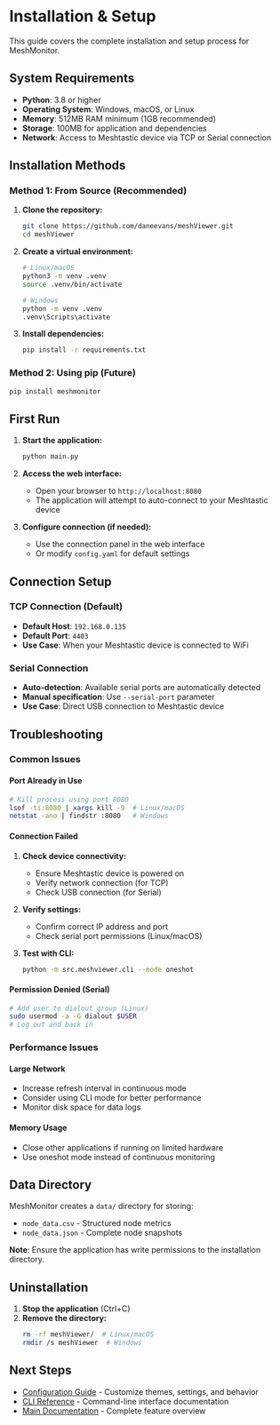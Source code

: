 
# Installation & Setup

This guide covers the complete installation and setup process for MeshMonitor.

## System Requirements

- **Python**: 3.8 or higher
- **Operating System**: Windows, macOS, or Linux
- **Memory**: 512MB RAM minimum (1GB recommended)
- **Storage**: 100MB for application and dependencies
- **Network**: Access to Meshtastic device via TCP or Serial connection

## Installation Methods

### Method 1: From Source (Recommended)

1. **Clone the repository:**
   ```bash
   git clone https://github.com/daneevans/meshViewer.git
   cd meshViewer
   ```

2. **Create a virtual environment:**
   ```bash
   # Linux/macOS
   python3 -m venv .venv
   source .venv/bin/activate
   
   # Windows
   python -m venv .venv
   .venv\Scripts\activate
   ```

3. **Install dependencies:**
   ```bash
   pip install -r requirements.txt
   ```

### Method 2: Using pip (Future)

```bash
pip install meshmonitor
```

## First Run

1. **Start the application:**
   ```bash
   python main.py
   ```

2. **Access the web interface:**
   - Open your browser to `http://localhost:8080`
   - The application will attempt to auto-connect to your Meshtastic device

3. **Configure connection (if needed):**
   - Use the connection panel in the web interface
   - Or modify `config.yaml` for default settings

## Connection Setup

### TCP Connection (Default)
- **Default Host**: `192.168.0.135`
- **Default Port**: `4403`
- **Use Case**: When your Meshtastic device is connected to WiFi

### Serial Connection
- **Auto-detection**: Available serial ports are automatically detected
- **Manual specification**: Use `--serial-port` parameter
- **Use Case**: Direct USB connection to Meshtastic device

## Troubleshooting

### Common Issues

#### Port Already in Use
```bash
# Kill process using port 8080
lsof -ti:8080 | xargs kill -9  # Linux/macOS
netstat -ano | findstr :8080   # Windows
```

#### Connection Failed
1. **Check device connectivity:**
   - Ensure Meshtastic device is powered on
   - Verify network connection (for TCP)
   - Check USB connection (for Serial)

2. **Verify settings:**
   - Confirm correct IP address and port
   - Check serial port permissions (Linux/macOS)

3. **Test with CLI:**
   ```bash
   python -m src.meshviewer.cli --mode oneshot
   ```

#### Permission Denied (Serial)
```bash
# Add user to dialout group (Linux)
sudo usermod -a -G dialout $USER
# Log out and back in
```

### Performance Issues

#### Large Network
- Increase refresh interval in continuous mode
- Consider using CLI mode for better performance
- Monitor disk space for data logs

#### Memory Usage
- Close other applications if running on limited hardware
- Use oneshot mode instead of continuous monitoring

## Data Directory

MeshMonitor creates a `data/` directory for storing:
- `node_data.csv` - Structured node metrics
- `node_data.json` - Complete node snapshots

**Note**: Ensure the application has write permissions to the installation directory.

## Uninstallation

1. **Stop the application** (Ctrl+C)
2. **Remove the directory:**
   ```bash
   rm -rf meshViewer/  # Linux/macOS
   rmdir /s meshViewer  # Windows
   ```

## Next Steps

- [Configuration Guide](configuration.md) - Customize themes, settings, and behavior
- [CLI Reference](cli.md) - Command-line interface documentation
- [Main Documentation](index.md) - Complete feature overview
